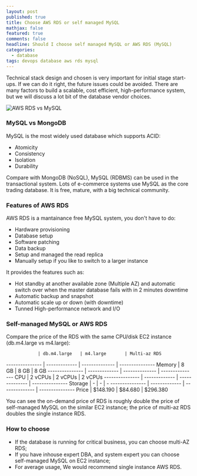 ```yaml
---
layout: post
published: true
title: Choose AWS RDS or self managed MySQL
mathjax: false
featured: true
comments: false
headline: Should I choose self managed MySQL or AWS RDS (MySQL)
categories: 
  - database
tags: devops database aws rds mysql
---
```


Technical stack design and chosen is very important for initial stage start-ups. If we can do it right, the future issues could be avoided. There are many factors to build a scalable, cost efficient, high-performance system, but we will discuss a lot bit of the database vendor choices.

![AWS RDS vs MySQL](https://www.devopszen.com/images/blog/mysql-vs-rds.png "AWS RDS vs MySQL")

### MySQL vs MongoDB

MySQL is the most widely used database which supports ACID:

* Atomicity
* Consistency
* Isolation
* Durability

Compare with MongoDB (NoSQL), MySQL (RDBMS) can be used in the transactional system. Lots of e-commerce systems use MySQL as the core trading database. It is free, mature, with a big technical community.

### Features of AWS RDS

AWS RDS is a mantainance free MySQL system, you don't have to do:

* Hardware provisioning
* Database setup
* Software patching
* Data backup
* Setup and managed the read replica
* Manually setup if you like to switch to a larger instance

It provides the features such as:

* Hot standby at another available zone (Multiple AZ) and automatic switch over when the master database fails with in 2 minutes downtime
* Automatic backup and snapshot
* Automatic scale up or down (with downtime)
* Tunned High-performance network and I/O 

### Self-managed MySQL or AWS RDS

Compare the price of the RDS with the same CPU/disk EC2 instance (db.m4.large vs m4.large):

                | db.m4.large   | m4.large       | Multi-az RDS
--------------- | ------------- | -------------- | ---------------
Memory          | 8 GB          | 8 GB           | 8 GB 
--------------- | ------------- | -------------- | ---------------
CPU             | 2 vCPUs       | 2 vCPUs        | 2 vCPUs
--------------- | ------------- | -------------- | ---------------
Storage         | -             | -              | -
--------------- | ------------- | -------------- | ---------------
Price           | $148.190      | $84.680        | $296.380

You can see the on-demand price of RDS is roughly double the price of self-managed MySQL on the similar EC2 instance; the price of multi-az RDS doubles the single instance RDS.

### How to choose

* If the database is running for critical business, you can choose multi-AZ RDS;
* If you have inhouse expert DBA, and system expert you can choose self-managed MySQL on EC2 instance;
* For average usage, We would recommend single instance AWS RDS.

